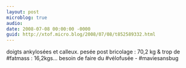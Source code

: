 ```yaml
---
layout: post
microblog: true
audio: 
date: 2008-07-08 00:00:00 -0000
guid: http://xtof.micro.blog/2008/07/08/t852589332.html
---
```

doigts ankylosées et calleux. pesée post bricolage : 70,2 kg &amp; trop de #fatmass : 16,2kgs... besoin de faire du #vélofusée - #maviesansbug

